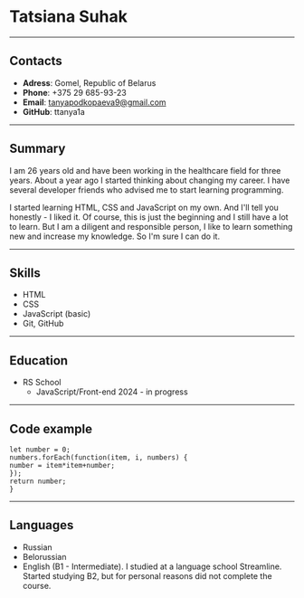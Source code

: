 # Tatsiana Suhak
***
## Contacts
- **Adress**: Gomel, Republic of Belarus
- **Phone**: +375 29 685-93-23
- **Email**: tanyapodkopaeva9@gmail.com
- **GitHub**: ttanya1a
***
## Summary
I am 26 years old and have been working
 in the healthcare field for three years.
About a year ago I started thinking about changing
my career. I have several developer friends who
advised me to start learning programming.

I started learning HTML, CSS and JavaScript on my own. 
And I'll tell you honestly - I liked it. Of course,
this is just the beginning and I still have a lot to learn.
But I am a diligent and responsible person,
I like to learn something new and increase my knowledge.
So I'm sure I can do it.
***
## Skills
- HTML
- CSS
- JavaScript (basic)
- Git, GitHub
***
## Education
- RS School
  - JavaScript/Front-end 2024 - in progress
***
## Code example
```function squareSum(numbers){
let number = 0;
numbers.forEach(function(item, i, numbers) {
number = item*item+number;
});
return number;
}
```
***
## Languages
- Russian
- Belorussian
- English (B1 - Intermediate). I studied at a
language school Streamline. Started studying B2, 
but for personal reasons did not complete the course.